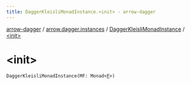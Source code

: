 ```yaml
---
title: DaggerKleisliMonadInstance.<init> - arrow-dagger
---
```


[arrow-dagger](../../index.html) / [arrow.dagger.instances](../index.html) / [DaggerKleisliMonadInstance](index.html) / [&lt;init&gt;](./-init-.html)

# &lt;init&gt;

`DaggerKleisliMonadInstance(MF: Monad<`[`F`](index.html#F)`>)`